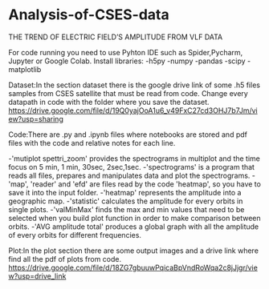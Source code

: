 # Analysis-of-CSES-data
THE TREND OF ELECTRIC FIELD’S AMPLITUDE FROM VLF DATA

For code running you need to use Pyhton IDE such as Spider,Pycharm, Jupyter or Google Colab.
Install libraries:
-h5py
-numpy
-pandas
-scipy
-matplotlib

Dataset:In the section dataset there is the google drive link of some .h5 files samples from CSES satellite that must be read from code. Change every datapath in code with the folder where you save the dataset.
https://drive.google.com/file/d/19Q0yajOoA1u6_v49FxC27cd3OHJ7b7Jm/view?usp=sharing

Code:There are .py and .ipynb files where notebooks are stored and pdf files with the code and relative notes for each line.

-'mutiplot spettri_zoom' provides the spectrograms in multiplot and the time focus on 5 min, 1 min, 30sec, 2sec,1sec.
-'spectrograms' is a program that reads all files, prepares and manipulates data and plot the spectrograms.
-'map', 'reader' and 'efd' are files read by the code 'heatmap', so you have to save it into the input folder.
-'heatmap' represents the amplitude into a geographic map.
-'statistic' calculates the amplitude for every orbits in single plots.
-'valMinMax' finds the max and min values that need to be selected when you build plot function in order to make comparison between orbits.
-'AVG amplitude total' produces a global graph with all the amplitude of every orbits for different frequencies.

Plot:In the plot section there are some output images and a drive link where find all the pdf of plots from code.
https://drive.google.com/file/d/18ZG7gbuuwPqicaBpVndRoWqa2c8jJjgr/view?usp=drive_link
